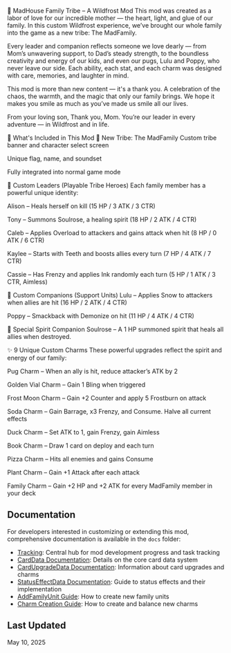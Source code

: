 💖 MadHouse Family Tribe – A Wildfrost Mod
This mod was created as a labor of love for our incredible mother — the heart, light, and glue of our family. In this custom Wildfrost experience, we’ve brought our whole family into the game as a new tribe: The MadFamily.

Every leader and companion reflects someone we love dearly — from Mom’s unwavering support, to Dad’s steady strength, to the boundless creativity and energy of our kids, and even our pugs, Lulu and Poppy, who never leave our side. Each ability, each stat, and each charm was designed with care, memories, and laughter in mind.

This mod is more than new content — it's a thank you. A celebration of the chaos, the warmth, and the magic that only our family brings. We hope it makes you smile as much as you’ve made us smile all our lives.

From your loving son,
Thank you, Mom.
You’re our leader in every adventure — in Wildfrost and in life.

🌟 What's Included in This Mod
🧊 New Tribe: The MadFamily
Custom tribe banner and character select screen

Unique flag, name, and soundset

Fully integrated into normal game mode

👑 Custom Leaders (Playable Tribe Heroes)
Each family member has a powerful unique identity:

Alison – Heals herself on kill (15 HP / 3 ATK / 3 CTR)

Tony – Summons Soulrose, a healing spirit (18 HP / 2 ATK / 4 CTR)

Caleb – Applies Overload to attackers and gains attack when hit (8 HP / 0 ATK / 6 CTR)

Kaylee – Starts with Teeth and boosts allies every turn (7 HP / 4 ATK / 7 CTR)

Cassie – Has Frenzy and applies Ink randomly each turn (5 HP / 1 ATK / 3 CTR, Aimless)

🐾 Custom Companions (Support Units)
Lulu – Applies Snow to attackers when allies are hit (16 HP / 2 ATK / 4 CTR)

Poppy – Smackback with Demonize on hit (11 HP / 4 ATK / 4 CTR)

🌸 Special Spirit Companion
Soulrose – A 1 HP summoned spirit that heals all allies when destroyed.

✨ 9 Unique Custom Charms
These powerful upgrades reflect the spirit and energy of our family:

Pug Charm – When an ally is hit, reduce attacker’s ATK by 2

Golden Vial Charm – Gain 1 Bling when triggered

Frost Moon Charm – Gain +2 Counter and apply 5 Frostburn on attack

Soda Charm – Gain Barrage, x3 Frenzy, and Consume. Halve all current effects

Duck Charm – Set ATK to 1, gain Frenzy, gain Aimless

Book Charm – Draw 1 card on deploy and each turn

Pizza Charm – Hits all enemies and gains Consume

Plant Charm – Gain +1 Attack after each attack

Family Charm – Gain +2 HP and +2 ATK for every MadFamily member in your deck

## Documentation
For developers interested in customizing or extending this mod, comprehensive documentation is available in the `docs` folder:

- [Tracking](docs/tracking.md): Central hub for mod development progress and task tracking
- [CardData Documentation](docs/CardData.md): Details on the core card data system
- [CardUpgradeData Documentation](docs/CardUpgradeData.md): Information about card upgrades and charms
- [StatusEffectData Documentation](docs/StatusEffectData.md): Guide to status effects and their implementation
- [AddFamilyUnit Guide](docs/AddFamilyUnit.md): How to create new family units
- [Charm Creation Guide](docs/CharmCreation.md): How to create and balance new charms

## Last Updated
May 10, 2025
